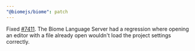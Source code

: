 ```yaml
---
"@biomejs/biome": patch
---
```


Fixed [#7411](https://github.com/biomejs/biome/issues/7411). The Biome Language Server had a regression where opening an editor with a file already open wouldn't load the project settings correctly.

